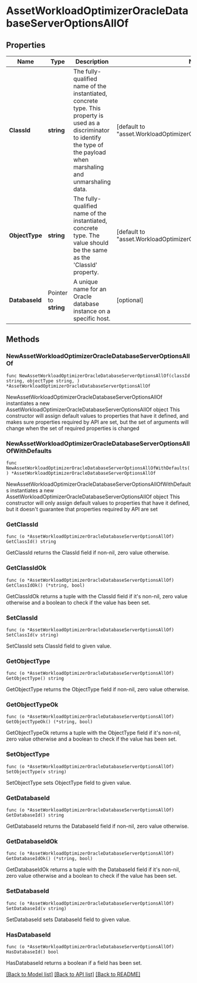 # AssetWorkloadOptimizerOracleDatabaseServerOptionsAllOf

## Properties

Name | Type | Description | Notes
------------ | ------------- | ------------- | -------------
**ClassId** | **string** | The fully-qualified name of the instantiated, concrete type. This property is used as a discriminator to identify the type of the payload when marshaling and unmarshaling data. | [default to "asset.WorkloadOptimizerOracleDatabaseServerOptions"]
**ObjectType** | **string** | The fully-qualified name of the instantiated, concrete type. The value should be the same as the &#39;ClassId&#39; property. | [default to "asset.WorkloadOptimizerOracleDatabaseServerOptions"]
**DatabaseId** | Pointer to **string** | A unique name for an Oracle database instance on a specific host. | [optional] 

## Methods

### NewAssetWorkloadOptimizerOracleDatabaseServerOptionsAllOf

`func NewAssetWorkloadOptimizerOracleDatabaseServerOptionsAllOf(classId string, objectType string, ) *AssetWorkloadOptimizerOracleDatabaseServerOptionsAllOf`

NewAssetWorkloadOptimizerOracleDatabaseServerOptionsAllOf instantiates a new AssetWorkloadOptimizerOracleDatabaseServerOptionsAllOf object
This constructor will assign default values to properties that have it defined,
and makes sure properties required by API are set, but the set of arguments
will change when the set of required properties is changed

### NewAssetWorkloadOptimizerOracleDatabaseServerOptionsAllOfWithDefaults

`func NewAssetWorkloadOptimizerOracleDatabaseServerOptionsAllOfWithDefaults() *AssetWorkloadOptimizerOracleDatabaseServerOptionsAllOf`

NewAssetWorkloadOptimizerOracleDatabaseServerOptionsAllOfWithDefaults instantiates a new AssetWorkloadOptimizerOracleDatabaseServerOptionsAllOf object
This constructor will only assign default values to properties that have it defined,
but it doesn't guarantee that properties required by API are set

### GetClassId

`func (o *AssetWorkloadOptimizerOracleDatabaseServerOptionsAllOf) GetClassId() string`

GetClassId returns the ClassId field if non-nil, zero value otherwise.

### GetClassIdOk

`func (o *AssetWorkloadOptimizerOracleDatabaseServerOptionsAllOf) GetClassIdOk() (*string, bool)`

GetClassIdOk returns a tuple with the ClassId field if it's non-nil, zero value otherwise
and a boolean to check if the value has been set.

### SetClassId

`func (o *AssetWorkloadOptimizerOracleDatabaseServerOptionsAllOf) SetClassId(v string)`

SetClassId sets ClassId field to given value.


### GetObjectType

`func (o *AssetWorkloadOptimizerOracleDatabaseServerOptionsAllOf) GetObjectType() string`

GetObjectType returns the ObjectType field if non-nil, zero value otherwise.

### GetObjectTypeOk

`func (o *AssetWorkloadOptimizerOracleDatabaseServerOptionsAllOf) GetObjectTypeOk() (*string, bool)`

GetObjectTypeOk returns a tuple with the ObjectType field if it's non-nil, zero value otherwise
and a boolean to check if the value has been set.

### SetObjectType

`func (o *AssetWorkloadOptimizerOracleDatabaseServerOptionsAllOf) SetObjectType(v string)`

SetObjectType sets ObjectType field to given value.


### GetDatabaseId

`func (o *AssetWorkloadOptimizerOracleDatabaseServerOptionsAllOf) GetDatabaseId() string`

GetDatabaseId returns the DatabaseId field if non-nil, zero value otherwise.

### GetDatabaseIdOk

`func (o *AssetWorkloadOptimizerOracleDatabaseServerOptionsAllOf) GetDatabaseIdOk() (*string, bool)`

GetDatabaseIdOk returns a tuple with the DatabaseId field if it's non-nil, zero value otherwise
and a boolean to check if the value has been set.

### SetDatabaseId

`func (o *AssetWorkloadOptimizerOracleDatabaseServerOptionsAllOf) SetDatabaseId(v string)`

SetDatabaseId sets DatabaseId field to given value.

### HasDatabaseId

`func (o *AssetWorkloadOptimizerOracleDatabaseServerOptionsAllOf) HasDatabaseId() bool`

HasDatabaseId returns a boolean if a field has been set.


[[Back to Model list]](../README.md#documentation-for-models) [[Back to API list]](../README.md#documentation-for-api-endpoints) [[Back to README]](../README.md)


